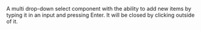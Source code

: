 A multi drop-down select component with the ability to add new items by typing it in an input and pressing Enter. 
It will be closed by clicking outside of it.